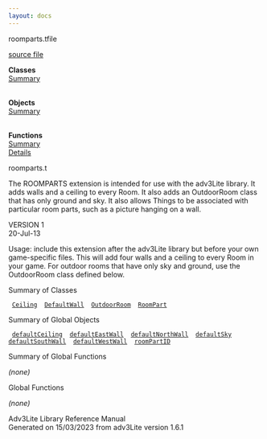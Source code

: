 ```yaml
---
layout: docs
---
```

<span class="title">roomparts.t</span><span class="type">file</span>

[source file](../source/roomparts.t.html)

**Classes**  
[Summary](#_ClassSummary_)  
 

**Objects**  
[Summary](#_ObjectSummary_)  
 

**Functions**  
[Summary](#_FunctionSummary_)  
[Details](#_Functions_)

<div class="fdesc">

roomparts.t

The ROOMPARTS extension is intended for use with the adv3Lite library.
It adds walls and a ceiling to every Room. It also adds an OutdoorRoom
class that has only ground and sky. It also allows Things to be
associated with particular room parts, such as a picture hanging on a
wall.

VERSION 1  
20-Jul-13

Usage: include this extension after the adv3Lite library but before your
own game-specific files. This will add four walls and a ceiling to every
Room in your game. For outdoor rooms that have only sky and ground, use
the OutdoorRoom class defined below.

</div>

<span id="_ClassSummary_"></span>

<div class="mjhd">

<span class="hdln">Summary of Classes</span>  

</div>

` `[`Ceiling`](../object/Ceiling.html)`  `[`DefaultWall`](../object/DefaultWall.html)`  `[`OutdoorRoom`](../object/OutdoorRoom.html)`  `[`RoomPart`](../object/RoomPart.html)`  `
<span id="_ObjectSummary_"></span>

<div class="mjhd">

<span class="hdln">Summary of Global Objects</span>  

</div>

` `[`defaultCeiling`](../object/defaultCeiling.html)`  `[`defaultEastWall`](../object/defaultEastWall.html)`  `[`defaultNorthWall`](../object/defaultNorthWall.html)`  `[`defaultSky`](../object/defaultSky.html)`  `[`defaultSouthWall`](../object/defaultSouthWall.html)`  `[`defaultWestWall`](../object/defaultWestWall.html)`  `[`roomPartID`](../object/roomPartID.html)`  `
<span id="FunctionSummary_"></span>

<div class="mjhd">

<span class="hdln">Summary of Global Functions</span>  

</div>

*(none)* <span id="_Functions_"></span>

<div class="mjhd">

<span class="hdln">Global Functions</span>  

</div>

*(none)*

<div class="ftr">

Adv3Lite Library Reference Manual  
Generated on 15/03/2023 from adv3Lite version 1.6.1

</div>
